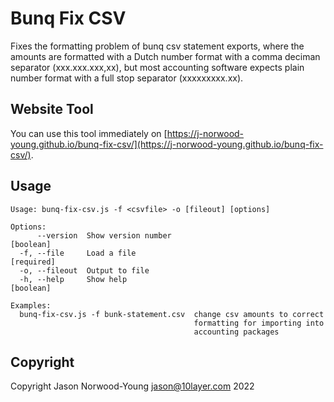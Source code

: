 # Bunq Fix CSV

Fixes the formatting problem of bunq csv statement exports, where the amounts are formatted with a Dutch number format with a comma deciman separator (xxx.xxx.xxx,xx), but most accounting software expects plain number format with a full stop separator (xxxxxxxxx.xx).

## Website Tool

You can use this tool immediately on [https://j-norwood-young.github.io/bunq-fix-csv/](https://j-norwood-young.github.io/bunq-fix-csv/).

## Usage

```
Usage: bunq-fix-csv.js -f <csvfile> -o [fileout] [options]

Options:
      --version  Show version number                                   [boolean]
  -f, --file     Load a file                                          [required]
  -o, --fileout  Output to file
  -h, --help     Show help                                             [boolean]

Examples:
  bunq-fix-csv.js -f bunk-statement.csv  change csv amounts to correct
                                         formatting for importing into
                                         accounting packages
```

## Copyright

Copyright Jason Norwood-Young <jason@10layer.com> 2022